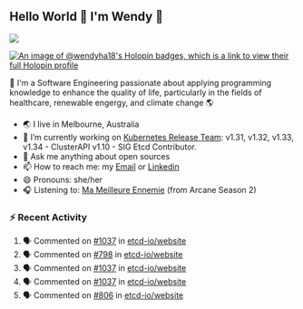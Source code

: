 ## Hello World 👋 I'm Wendy 🧃 
![](https://komarev.com/ghpvc/?username=wendy-ha18)

[![An image of @wendyha18's Holopin badges, which is a link to view their full Holopin profile](https://holopin.me/wendyha18)](https://holopin.io/@wendyha18)

🌱 I'm a Software Engineering passionate about applying programming knowledge to enhance the quality of life, particularly in the fields of healthcare, renewable engergy, and climate change 🌎

- 🌏 I live in Melbourne, Australia
- 🔭 I’m currently working on [Kubernetes Release Team](https://github.com/kubernetes/sig-release/tree/master): v1.31, v1.32, v1.33, v1.34 - ClusterAPI v1.10 - SIG Etcd Contributor.
- 💬 Ask me anything about open sources
- 📫 How to reach me: my [Email](mailto:wendyha.sut@gmail.com) or [Linkedin](https://www.linkedin.com/in/wendyha-sut/)
- 😄 Pronouns: she/her
- 🎧 Listening to: [Ma Meilleure Ennemie](https://www.youtube.com/watch?v=1F3OGIFnW1k) (from Arcane Season 2)

### :zap: Recent Activity

<!--START_SECTION:activity-->
1. 🗣 Commented on [#1037](https://github.com/etcd-io/website/pull/1037#issuecomment-3134490566) in [etcd-io/website](https://github.com/etcd-io/website)
2. 🗣 Commented on [#798](https://github.com/etcd-io/website/issues/798#issuecomment-3134488498) in [etcd-io/website](https://github.com/etcd-io/website)
3. 🗣 Commented on [#1037](https://github.com/etcd-io/website/pull/1037#issuecomment-3134448044) in [etcd-io/website](https://github.com/etcd-io/website)
4. 🗣 Commented on [#1037](https://github.com/etcd-io/website/pull/1037#issuecomment-3134434073) in [etcd-io/website](https://github.com/etcd-io/website)
5. 🗣 Commented on [#806](https://github.com/etcd-io/website/issues/806#issuecomment-3132858205) in [etcd-io/website](https://github.com/etcd-io/website)
<!--END_SECTION:activity-->
